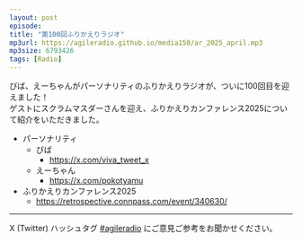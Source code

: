 ```yaml
---
layout: post
episode: 
title: "第100回ふりかえりラジオ"
mp3url: https://agileradio.github.io/media150/ar_2025_april.mp3
mp3size: 6793426
tags: [Radio]
---
```


びば、えーちゃんがパーソナリティのふりかえりラジオが、ついに100回目を迎えました！  
ゲストにスクラムマスダーさんを迎え、ふりかえりカンファレンス2025について紹介をいただきました。

- パーソナリティ
  - びば
    - <https://x.com/viva_tweet_x>
  - えーちゃん
    - <https://x.com/pokotyamu>
- ふりかえりカンファレンス2025
  - <https://retrospective.connpass.com/event/340630/>


---

X (Twitter) ハッシュタグ [#agileradio](https://twitter.com/intent/tweet?hashtags=agileradio) にご意見ご参考をお聞かせください。
